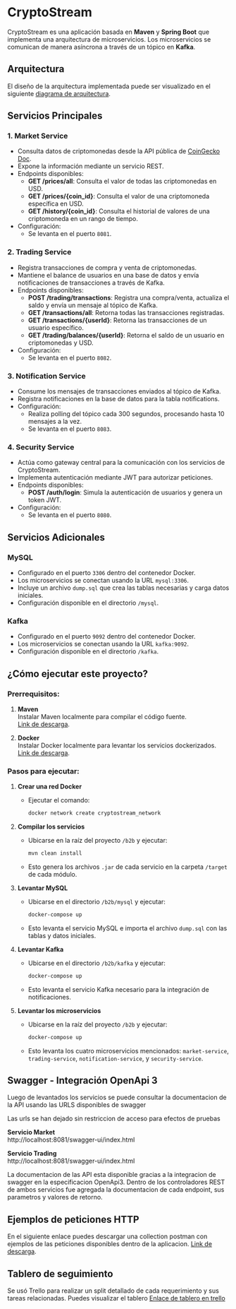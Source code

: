 # CryptoStream

CryptoStream es una aplicación basada en **Maven** y **Spring Boot** que implementa una arquitectura de microservicios. Los microservicios se comunican de manera asíncrona a través de un tópico en **Kafka**.

## Arquitectura

El diseño de la arquitectura implementada puede ser visualizado en el siguiente [diagrama de arquitectura](https://drive.google.com/file/d/1wda7qFrXGkCtNQOV0E_Y16ZHulMTAf_0/view?usp=drive_link).

## Servicios Principales

### **1. Market Service**
- Consulta datos de criptomonedas desde la API pública de [CoinGecko Doc](https://docs.coingecko.com/reference/introduction).
- Expone la información mediante un servicio REST.
- Endpoints disponibles:
   - **GET /prices/all**: Consulta el valor de todas las criptomonedas en USD.
   - **GET /prices/{coin_id}**: Consulta el valor de una criptomoneda específica en USD.
   - **GET /history/{coin_id}**: Consulta el historial de valores de una criptomoneda en un rango de tiempo.
- Configuración:
   - Se levanta en el puerto `8081`.

### **2. Trading Service**
- Registra transacciones de compra y venta de criptomonedas.
- Mantiene el balance de usuarios en una base de datos y envía notificaciones de transacciones a través de Kafka.
- Endpoints disponibles:
   - **POST /trading/transactions**: Registra una compra/venta, actualiza el saldo y envía un mensaje al tópico de Kafka.
   - **GET /transactions/all**: Retorna todas las transacciones registradas.
   - **GET /transactions/{userId}**: Retorna las transacciones de un usuario específico.
   - **GET /trading/balances/{userId}**: Retorna el saldo de un usuario en criptomonedas y USD.
- Configuración:
   - Se levanta en el puerto `8082`.

### **3. Notification Service**
- Consume los mensajes de transacciones enviados al tópico de Kafka.
- Registra notificaciones en la base de datos para la tabla notifications.
- Configuración:
   - Realiza polling del tópico cada 300 segundos, procesando hasta 10 mensajes a la vez.
   - Se levanta en el puerto `8083`.

### **4. Security Service**
- Actúa como gateway central para la comunicación con los servicios de CryptoStream.
- Implementa autenticación mediante JWT para autorizar peticiones.
- Endpoints disponibles:
   - **POST /auth/login**: Simula la autenticación de usuarios y genera un token JWT.
- Configuración:
   - Se levanta en el puerto `8080`.

## Servicios Adicionales

### **MySQL**
- Configurado en el puerto `3306` dentro del contenedor Docker.
- Los microservicios se conectan usando la URL `mysql:3306`.
- Incluye un archivo `dump.sql` que crea las tablas necesarias y carga datos iniciales.
- Configuración disponible en el directorio `/mysql`.

### **Kafka**
- Configurado en el puerto `9092` dentro del contenedor Docker.
- Los microservicios se conectan usando la URL `kafka:9092`.
- Configuración disponible en el directorio `/kafka`.

## ¿Cómo ejecutar este proyecto?

### Prerrequisitos:
1. **Maven**  
   Instalar Maven localmente para compilar el código fuente.  
   [Link de descarga](https://maven.apache.org/download.cgi).


2. **Docker**  
   Instalar Docker localmente para levantar los servicios dockerizados.  
   [Link de descarga](https://docs.docker.com/engine/install/).

### Pasos para ejecutar:

1. **Crear una red Docker**
   - Ejecutar el comando:
     ```bash
     docker network create cryptostream_network
     ```

2. **Compilar los servicios**
   - Ubicarse en la raíz del proyecto `/b2b` y ejecutar:
     ```bash
     mvn clean install
     ```
   - Esto genera los archivos `.jar` de cada servicio en la carpeta `/target` de cada módulo.


3. **Levantar MySQL**
   - Ubicarse en el directorio `/b2b/mysql` y ejecutar:
     ```bash
     docker-compose up
     ```
   - Esto levanta el servicio MySQL e importa el archivo `dump.sql` con las tablas y datos iniciales.


4. **Levantar Kafka**
   - Ubicarse en el directorio `/b2b/kafka` y ejecutar:
     ```bash
     docker-compose up
     ```
   - Esto levanta el servicio Kafka necesario para la integración de notificaciones.

5. **Levantar los microservicios**
   - Ubicarse en la raíz del proyecto `/b2b` y ejecutar:
     ```bash
     docker-compose up
     ```
   - Esto levanta los cuatro microservicios mencionados: `market-service`, `trading-service`, `notification-service`, y `security-service`.


## Swagger - Integración OpenApi 3

Luego de levantados los servicios se puede consultar la documentacion de la API usando las URLS disponibles de swagger

Las urls se han dejado sin restriccion de acceso para efectos de pruebas

**Servicio Market**  
http://localhost:8081/swagger-ui/index.html

**Servicio Trading**  
http://localhost:8081/swagger-ui/index.html

La documentacion de las API esta disponible gracias a la integracion de swagger en la especificacion OpenApi3.
Dentro de los controladores REST de ambos servicios fue agregada la documentacion de cada endpoint, sus parametros y valores de retorno.

## Ejemplos de peticiones HTTP 

En el siguiente enlace puedes descargar una collection postman con ejemplos de las peticiones disponibles dentro de la aplicacion.
[Link de descarga](https://drive.google.com/drive/folders/1TTK8sTXZv19q6Fp-x6rAxsqGsIRUPL3h?usp=drive_link).

## Tablero de seguimiento 
Se usó Trello para realizar un split detallado de cada requerimiento y sus tareas relacionadas.
Puedes visualizar el tablero [Enlace de tablero en trello](https://trello.com/b/mFaKjQRm/cryptostream)



